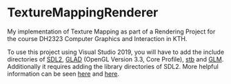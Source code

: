 # TextureMappingRenderer
My implementation of Texture Mapping as part of a Rendering Project for the course DH2323 Computer Graphics and Interaction in KTH.

To use this project using Visual Studio 2019, you will have to add the include directories of [SDL2](https://www.libsdl.org/download-2.0.php), [GLAD](https://glad.dav1d.de/) (OpenGL Version 3.3, Core Profile), [stb](https://github.com/nothings/stb) and [GLM](https://github.com/g-truc/glm). Additionally it requires adding the library directories of SDL2.
More helpful information can be seen [here](https://lazyfoo.net/tutorials/SDL/01_hello_SDL/windows/msvc2019/index.php) and [here](https://learnopengl.com/Getting-started/Creating-a-window).
